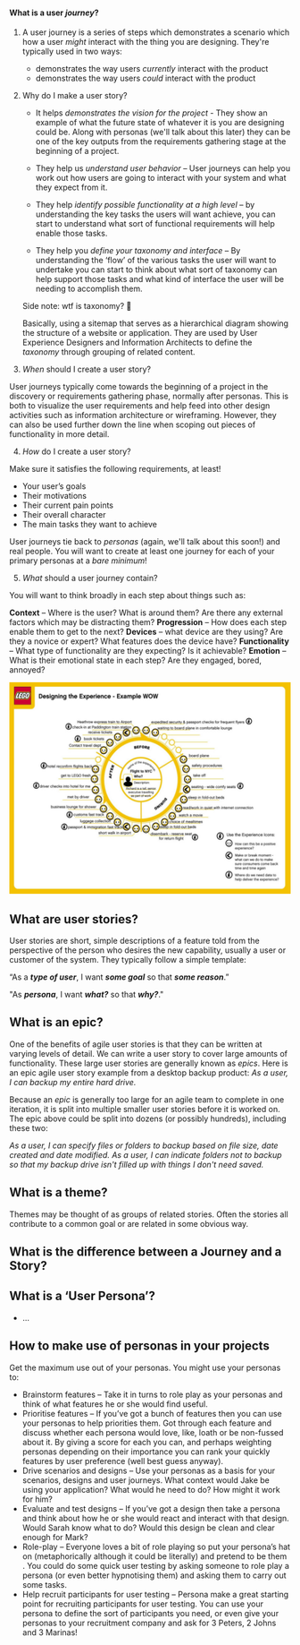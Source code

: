 
#### What is a user _journey_?

1.  A user journey is a series of steps which demonstrates a scenario which how a user _might_ interact with the thing you are designing. They're typically used in two ways:
    - demonstrates the way users _currently_ interact with the product
    - demonstrates the way users _could_ interact with the product

2.  Why do I make a user story?
    - It helps _demonstrates the vision for the project_ - They show an example of what the future state of whatever it is you are designing could be. Along with personas (we'll talk about this later) they can be one of the key outputs from the requirements gathering stage at the beginning of a project.

    - They help us _understand user behavior_ – User journeys can help you work out how users are going to interact with your system and what they expect from it.

    - They help _identify possible functionality at a high level_ – by understanding the key tasks the users will want achieve, you can start to understand what sort of functional requirements will help enable those tasks.

    - They help you _define your taxonomy and interface_ – By understanding the ‘flow’ of the various tasks the user will want to undertake you can start to think about what sort of taxonomy can help support those tasks and what kind of interface the user will be needing to accomplish them.

    Side note: wtf is taxonomy? 🤔

    Basically, using a sitemap that serves as a hierarchical diagram showing the structure of a website or application. They are used by User Experience Designers and Information Architects to define the _taxonomy_ through grouping of related content.

3.  _When_ should I create a user story?

  User journeys typically come towards the beginning of a project in the discovery or requirements gathering phase, normally after personas. This is both to visualize the user requirements and help feed into other design activities such as information architecture or wireframing. However, they can also be used further down the line when scoping out pieces of functionality in more detail.

4.  _How_ do I create a user story?

  Make sure it satisfies the following requirements, at least!

  - Your user’s goals
  - Their motivations
  - Their current pain points
  - Their overall character
  - The main tasks they want to achieve

  User journeys tie back to _personas_ (again, we'll talk about this soon!) and real people. You will want to create at least one journey for each of your primary personas at a _bare minimum_!

5. _What_ should a user journey contain?

  You will want to think broadly in each step about things such as:

  **Context** – Where is the user? What is around them? Are there any external factors which may be distracting them?
  **Progression** – How does each step enable them to get to the next?
  **Devices** – what device are they using? Are they a novice or expert? What features does the device have?
  **Functionality** – What type of functionality are they expecting? Is it achievable?
  **Emotion** – What is their emotional state in each step? Are they engaged, bored, annoyed?
  
![lego-user-journey](/images/wheel-exp-map-lego-1024x768.png)

## What are user stories?

User stories are short, simple descriptions of a feature told from the perspective of the person who desires the new capability, usually a user or customer of the system. They typically follow a simple template:

“As a **_type of user_**, I want **_some goal_** so that **_some reason_**.”

"As **_persona_**, I want **_what?_** so that **_why?_**."

## What is an epic?

One of the benefits of agile user stories is that they can be written at varying levels of detail. We can write a user story to cover large amounts of functionality. These large user stories are generally known as *epics*. Here is an epic agile user story example from a desktop backup product:
_As a user, I can backup my entire hard drive._

Because an *epic* is generally too large for an agile team to complete in one iteration, it is split into multiple smaller user stories before it is worked on. The epic above could be split into dozens (or possibly hundreds), including these two:

_As a user, I can specify files or folders to backup based on file size, date created and date modified._
_As a user, I can indicate folders not to backup so that my backup drive isn't filled up with things I don't need saved._

## What is a theme?

Themes may be thought of as groups of related stories. Often the stories all contribute to a common goal or are related in some obvious way.


## What is the difference between a Journey and a Story?

## What is a ‘User Persona’?

- ...

## How to make use of personas in your projects

Get the maximum use out of your personas. You might use your personas to:

- Brainstorm features – Take it in turns to role play as your personas and think of what features he or she would find useful.
- Prioritise features – If you’ve got a bunch of features then you can use your personas to help priorities them. Got through each feature and discuss whether each persona would love, like, loath or be non-fussed about it. By giving a score for each you can, and perhaps weighting personas depending on their importance you can rank your quickly features by user preference (well best guess anyway).
- Drive scenarios and designs – Use your personas as a basis for your scenarios, designs and user journeys. What context would Jake be using your application? What would he need to do? How might it work for him?
- Evaluate and test designs – If you’ve got a design then take a persona and think about how he or she would react and interact with that design. Would Sarah know what to do? Would this design be clean and clear enough for Mark?
- Role-play – Everyone loves a bit of role playing so put your persona’s hat on (metaphorically although it could be literally) and pretend to be them . You could do some quick user testing by asking someone to role play a persona (or even better hypnotising them) and asking them to carry out some tasks.
- Help recruit participants for user testing – Persona make a great starting point for recruiting participants for user testing. You can use your persona to define the sort of participants you need, or even give your personas to your recruitment company and ask for 3 Peters, 2 Johns and 3 Marinas!
